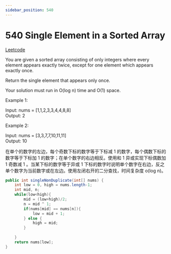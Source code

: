 ```yaml
---
sidebar_position: 540
---
```


# 540 Single Element in a Sorted Array

[Leetcode](https://leetcode.com/problems/single-element-in-a-sorted-array/)

You are given a sorted array consisting of only integers where every element appears exactly twice, except for one element which appears exactly once.

Return the single element that appears only once.

Your solution must run in O(log n) time and O(1) space.

 

Example 1:

Input: nums = [1,1,2,3,3,4,4,8,8]  
Output: 2

Example 2:

Input: nums = [3,3,7,7,10,11,11]  
Output: 10
 

在单个的数字的左边，每个奇数下标的数字等于下标减 1 的数字，每个偶数下标的数字等于下标加 1 的数字；在单个数字的右边相反。使用和 1 异或实现下标偶数加 1 奇数减 1 。当某下标的数字等于异或 1 下标的数字时说明单个数字在右边，反之单个数字为当前数字或在左边。使用左闭右开的二分查找，时间复杂度 o(log n)。

```java
public int singleNonDuplicate(int[] nums) {
    int low = 0, high = nums.length-1;
    int mid, n;
    while(low<high){
        mid = (low+high)/2;
        n = mid ^ 1;
        if(nums[mid] == nums[n]){
            low = mid + 1;
        } else {
            high = mid;
        }
        
    }
    return nums[low];
}
```